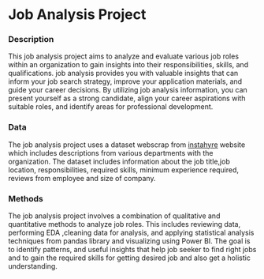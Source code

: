 # Job Analysis Project
### Description
This job analysis project aims to analyze and evaluate various job roles within an organization to gain insights into their responsibilities, skills, and qualifications. job analysis provides you with valuable insights that can inform your job search strategy, improve your application materials, and guide your career decisions. By utilizing job analysis information, you can present yourself as a strong candidate, align your career aspirations with suitable roles, and identify areas for professional development.

### Data

The job analysis project uses a dataset webscrap from [instahyre](https://instahyre.com/search-jobs/) website which includes descriptions from various departments with the organization. The dataset includes information about the job title,job location, responsibilities, required skills, minimum experience required, reviews from employee and size of company.

### Methods

The job analysis project involves  a combination of qualitative and quantitative methods to analyze job roles. This includes reviewing data, performing EDA ,cleaning data for analysis, and applying statistical analysis techniques from pandas library and visualizing using Power BI. The goal is to identify patterns, and useful insights that help job seeker to find right jobs and to gain the required skills  for getting  desired job  and also get a holistic understanding.

